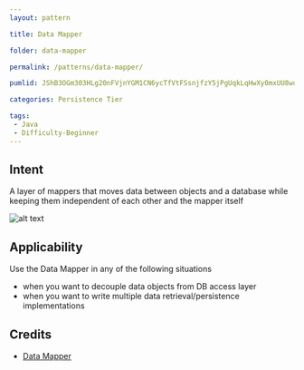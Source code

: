 ```yaml
---
layout: pattern

title: Data Mapper

folder: data-mapper

permalink: /patterns/data-mapper/

pumlid: JShB3OGm303HLg20nFVjnYGM1CN6ycTfVtFSsnjfzY5jPgUqkLqHwXy0mxUU8wuyqidQ8q4IjJqCO-QBWGOtVh5qyd5AKOmW4mT6Nu2-ZiAekapH_hkcSTNa-GC0

categories: Persistence Tier

tags:
 - Java
 - Difficulty-Beginner
---
```


## Intent
A layer of mappers that moves data between objects and a database while keeping them independent of each other and the mapper itself

![alt text](./etc/data-mapper.png "Data Mapper")

## Applicability
Use the Data Mapper in any of the following situations

* when you want to decouple data objects from DB access layer 
* when you want to write multiple data retrieval/persistence implementations

## Credits

* [Data Mapper](http://richard.jp.leguen.ca/tutoring/soen343-f2010/tutorials/implementing-data-mapper/)
